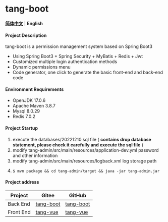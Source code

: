 # tang-boot

[**简体中文**](./README.md) | **English**

#### Project Description

tang-boot is a permission management system based on Spring Boot3

* Using Spring Boot3 + Spring Security + MyBatis + Redis + Jwt
* Customized multiple login authentication methods
* Dynamic permissions menu
* Code generator, one click to generate the basic front-end and back-end code

#### Environment Requirements

* OpenJDK 17.0.6
* Apache Maven 3.8.7
* Mysql 8.0.29
* Redis 7.0.2

#### Project Startup

1. execute the databases/20221210.sql file ( **contains drop database statement, please check it carefully and execute the sql file** )
2. modify tang-admin/src/main/resources/application-dev.yml password and other information
3. modify tang-admin/src/main/resources/logback.xml log storage path
4. ```
   $ mvn package && cd tang-admin/target && java -jar tang-admin.jar
   ```

#### Project address

| Project   | Gitee                                          | GitHub                                          |
| --------- | ---------------------------------------------- | ----------------------------------------------- |
| Back End  | [tang-boot](https://gitee.com/tangllty/tang-boot) | [tang-boot](https://github.com/tangllty/tang-boot) |
| Front End | [tang-vue](https://gitee.com/tangllty/tang-vue)   | [tang-vue](https://github.com/tangllty/tang-vue)   |
